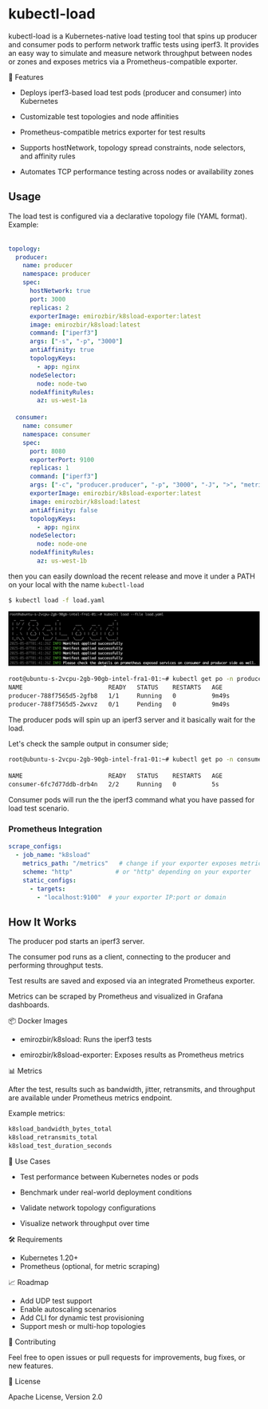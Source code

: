 # kubectl-load

kubectl-load is a Kubernetes-native load testing tool that spins up producer and consumer pods to perform network traffic tests using iperf3. It provides an easy way to simulate and measure network throughput between nodes or zones and exposes metrics via a Prometheus-compatible exporter.

🚀 Features

*  Deploys iperf3-based load test pods (producer and consumer) into Kubernetes

* Customizable test topologies and node affinities

* Prometheus-compatible metrics exporter for test results

* Supports hostNetwork, topology spread constraints, node selectors, and affinity rules

* Automates TCP performance testing across nodes or availability zones

## Usage

The load test is configured via a declarative topology file (YAML format). Example:

```yaml

topology:
  producer:
    name: producer
    namespace: producer
    spec:
      hostNetwork: true
      port: 3000
      replicas: 2
      exporterImage: emirozbir/k8sload-exporter:latest
      image: emirozbir/k8sload:latest
      command: ["iperf3"]
      args: ["-s", "-p", "3000"]
      antiAffinity: true
      topologyKeys:
        - app: nginx
      nodeSelector:
        node: node-two
      nodeAffinityRules:
        az: us-west-1a

  consumer:
    name: consumer
    namespace: consumer
    spec:
      port: 8080
      exporterPort: 9100
      replicas: 1
      command: ["iperf3"]
      args: ["-c", "producer.producer", "-p", "3000", "-J", ">", "metrics.json"]
      exporterImage: emirozbir/k8sload-exporter:latest
      image: emirozbir/k8sload:latest
      antiAffinity: false
      topologyKeys:
        - app: nginx
      nodeSelector:
        node: node-one
      nodeAffinityRules:
        az: us-west-1b
```

then you can easily download the recent release and move it under a PATH on your local with the name `kubectl-load`

```sh
$ kubectl load -f load.yaml

```
<img src="img/cli.png"></img>

```sh
root@ubuntu-s-2vcpu-2gb-90gb-intel-fra1-01:~# kubectl get po -n producer
NAME                        READY   STATUS    RESTARTS   AGE
producer-788f7565d5-2gfb8   1/1     Running   0          9m49s
producer-788f7565d5-2wxvz   0/1     Pending   0          9m49s
```

The producer pods will spin up an iperf3 server and it basically wait for the load.


Let's check the sample output in consumer side;

```sh
root@ubuntu-s-2vcpu-2gb-90gb-intel-fra1-01:~# kubectl get po -n consumer

NAME                        READY   STATUS    RESTARTS   AGE
consumer-6fc7d77ddb-drb4n   2/2     Running   0          5s
```

Consumer pods will run the the iperf3 command what you have passed for load test scenario.

### Prometheus Integration

```yaml
scrape_configs:
  - job_name: "k8sload"
    metrics_path: "/metrics"   # change if your exporter exposes metrics on a different path
    scheme: "http"            # or "http" depending on your exporter
    static_configs:
      - targets:
        - "localhost:9100"  # your exporter IP:port or domain
```

## How It Works

The producer pod starts an iperf3 server.

The consumer pod runs as a client, connecting to the producer and performing throughput tests.

Test results are saved and exposed via an integrated Prometheus exporter.

Metrics can be scraped by Prometheus and visualized in Grafana dashboards.

📦 Docker Images

* emirozbir/k8sload: Runs the iperf3 tests

* emirozbir/k8sload-exporter: Exposes results as Prometheus metrics

📊 Metrics

After the test, results such as bandwidth, jitter, retransmits, and throughput are available under Prometheus metrics endpoint.

Example metrics:

```sh
k8sload_bandwidth_bytes_total
k8sload_retransmits_total
k8sload_test_duration_seconds
```

📌 Use Cases

* Test performance between Kubernetes nodes or pods

* Benchmark under real-world deployment conditions

* Validate network topology configurations

* Visualize network throughput over time

🛠️ Requirements

* Kubernetes 1.20+
* Prometheus (optional, for metric scraping)

📈 Roadmap

* Add UDP test support
* Enable autoscaling scenarios
* Add CLI for dynamic test provisioning
* Support mesh or multi-hop topologies

🤝 Contributing

Feel free to open issues or pull requests for improvements, bug fixes, or new features.

📜 License

Apache License, Version 2.0